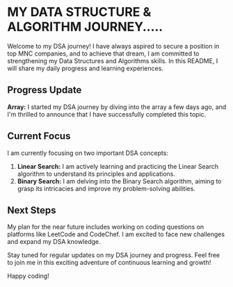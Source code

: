 # MY DATA STRUCTURE & ALGORITHM JOURNEY.....

Welcome to my DSA journey! I have always aspired to secure a position in top MNC companies, and to achieve that dream, I am committed to strengthening my Data Structures and Algorithms skills. In this README, I will share my daily progress and learning experiences.
## Progress Update
**Array:** I started my DSA journey by diving into the array a few days ago, and I'm thrilled to announce that I have successfully completed this topic.

## Current Focus
I am currently focusing on two important DSA concepts:
1. **Linear Search:** I am actively learning and practicing the Linear Search algorithm to understand its principles and applications.
2. **Binary Search:** I am delving into the Binary Search algorithm, aiming to grasp its intricacies and improve my problem-solving abilities.

## Next Steps
My plan for the near future includes working on coding questions on platforms like LeetCode and CodeChef. I am excited to face new challenges and expand my DSA knowledge.

Stay tuned for regular updates on my DSA journey and progress. Feel free to join me in this exciting adventure of continuous learning and growth!

Happy coding!
